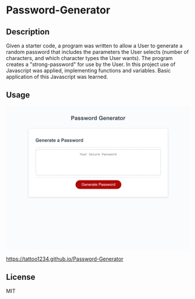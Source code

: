 # Password-Generator

## Description
Given a starter code, a program was written to allow a User to generate a random password that includes the parameters the User selects (number of characters, and which character types the User wants). The program creates a "strong-password" for use by the User.
In this project use of Javascript was applied, implementing functions and variables.  Basic application of this Javascript was learned.  

## Usage
![program screenshot](Assets/ScreenshotPasswordGenerator.png)

https://tattoo1234.github.io/Password-Generator

## License
MIT

